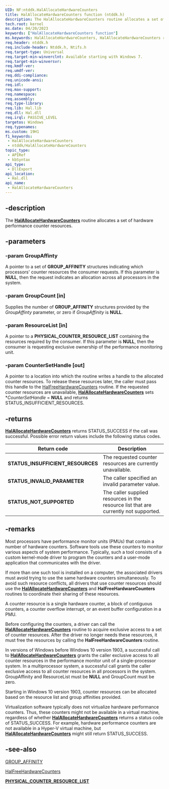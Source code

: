 ```yaml
---
UID: NF:ntddk.HalAllocateHardwareCounters
title: HalAllocateHardwareCounters function (ntddk.h)
description: The HalAllocateHardwareCounters routine allocates a set of hardware performance counters.
tech.root: kernel
ms.date: 04/20/2023
keywords: ["HalAllocateHardwareCounters function"]
ms.keywords: HalAllocateHardwareCounters, HalAllocateHardwareCounters routine [Kernel-Mode Driver Architecture], k103_06a6696a-0b51-414e-96ea-6c7d3b70acb5.xml, kernel.halallocatehardwarecounters, ntddk/HalAllocateHardwareCounters
req.header: ntddk.h
req.include-header: Ntddk.h, Ntifs.h
req.target-type: Universal
req.target-min-winverclnt: Available starting with Windows 7.
req.target-min-winversvr: 
req.kmdf-ver: 
req.umdf-ver: 
req.ddi-compliance: 
req.unicode-ansi: 
req.idl: 
req.max-support: 
req.namespace: 
req.assembly: 
req.type-library: 
req.lib: Hal.lib
req.dll: Hal.dll
req.irql: PASSIVE_LEVEL
targetos: Windows
req.typenames: 
ms.custom: 19H1
f1_keywords:
 - HalAllocateHardwareCounters
 - ntddk/HalAllocateHardwareCounters
topic_type:
 - APIRef
 - kbSyntax
api_type:
 - DllExport
api_location:
 - Hal.dll
api_name:
 - HalAllocateHardwareCounters
---
```


## -description

The [**HalAllocateHardwareCounters**](nf-ntddk-halallocatehardwarecounters.md) routine allocates a set of hardware performance counter resources.

## -parameters

### -param GroupAffinty

A pointer to a set of **GROUP_AFFINITY** structures indicating which processors' counter resources the consumer requests. If this parameter is **NULL**, then the request indicates an allocation across all processors in the system.

### -param GroupCount [in]

Supplies the number of **GROUP_AFFINITY** structures provided by the *GroupAffinty* parameter, or zero if *GroupAffinity* is **NULL**.

### -param ResourceList [in]

A pointer to a **PHYSICAL_COUNTER_RESOURCE_LIST** containing the resources required by the consumer. If this parameter is **NULL**, then the consumer is requesting exclusive ownership of the performance monitoring unit.

### -param CounterSetHandle [out]

A pointer to a location into which the routine writes a handle to the allocated counter resources. To release these resources later, the caller must pass this handle to the [HalFreeHardwareCounters](/windows-hardware/drivers/ddi/ntddk/nf-ntddk-halfreehardwarecounters) routine. If the requested counter resources are unavailable, [**HalAllocateHardwareCounters**](nf-ntddk-halallocatehardwarecounters.md) sets **CounterSetHandle* = **NULL** and returns STATUS_INSUFFICIENT_RESOURCES.

## -returns

[**HalAllocateHardwareCounters**](nf-ntddk-halallocatehardwarecounters.md) returns STATUS_SUCCESS if the call was successful. Possible error return values include the following status codes.

| Return code | Description |
|--|--|
| **STATUS_INSUFFICIENT_RESOURCES** | The requested counter resources are currently unavailable. |
| **STATUS_INVALID_PARAMETER** | The caller specified an invalid parameter value. |
| **STATUS_NOT_SUPPORTED** | The caller supplied resources in the resource list that are currently not supported. |

## -remarks

Most processors have performance monitor units (PMUs) that contain a number of hardware counters. Software tools use these counters to monitor various aspects of system performance. Typically, such a tool consists of a custom kernel-mode driver to program the counters and a user-mode application that communicates with the driver.

If more than one such tool is installed on a computer, the associated drivers must avoid trying to use the same hardware counters simultaneously. To avoid such resource conflicts, all drivers that use counter resources should use the [**HalAllocateHardwareCounters**](nf-ntddk-halallocatehardwarecounters.md) and **HalFreeHardwareCounters** routines to coordinate their sharing of these resources.

A counter resource is a single hardware counter, a block of contiguous counters, a counter overflow interrupt, or an event buffer configuration in a PMU.

Before configuring the counters, a driver can call the [**HalAllocateHardwareCounters**](nf-ntddk-halallocatehardwarecounters.md) routine to acquire exclusive access to a set of counter resources. After the driver no longer needs these resources, it must free the resources by calling the **HalFreeHardwareCounters** routine.

In versions of Windows before Windows 10 version 1903, a successful call to [**HalAllocateHardwareCounters**](nf-ntddk-halallocatehardwarecounters.md) grants the caller exclusive access to all counter resources in the performance monitor unit of a single-processor system. In a multiprocessor system, a successful call grants the caller exclusive access to all counter resources in all processors in the system. GroupAffinity and ResourceList must be **NULL** and GroupCount must be zero.

Starting in Windows 10 version 1903, counter resources can be allocated based on the resource list and group affinities provided.

Virtualization software typically does not virtualize hardware performance counters. Thus, these counters might not be available in a virtual machine, regardless of whether [**HalAllocateHardwareCounters**](nf-ntddk-halallocatehardwarecounters.md) returns a status code of STATUS_SUCCESS. For example, hardware performance counters are not available in a Hyper-V virtual machine, but [**HalAllocateHardwareCounters**](nf-ntddk-halallocatehardwarecounters.md) might still return STATUS_SUCCESS.

## -see-also

[GROUP_AFFINITY](/windows-hardware/drivers/ddi/miniport/ns-miniport-_group_affinity)

[HalFreeHardwareCounters](/windows-hardware/drivers/ddi/ntddk/nf-ntddk-halfreehardwarecounters)

[**PHYSICAL_COUNTER_RESOURCE_LIST**](ns-ntddk-_physical_counter_resource_list.md)
